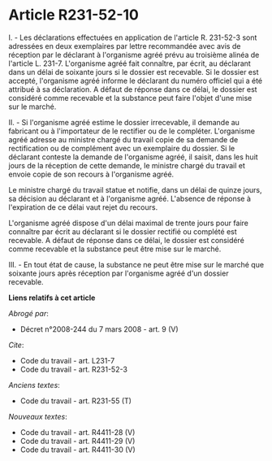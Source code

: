 # Article R231-52-10

I. - Les déclarations effectuées en application de l'article R. 231-52-3 sont adressées en deux exemplaires par lettre
recommandée avec avis de réception par le déclarant à l'organisme agréé prévu au troisième alinéa de l'article L. 231-7.
L'organisme agréé fait connaître, par écrit, au déclarant dans un délai de soixante jours si le dossier est recevable. Si le
dossier est accepté, l'organisme agréé informe le déclarant du numéro officiel qui a été attribué à sa déclaration. A défaut
de réponse dans ce délai, le dossier est considéré comme recevable et la substance peut faire l'objet d'une mise sur le
marché.

II. - Si l'organisme agréé estime le dossier irrecevable, il demande au fabricant ou à l'importateur de le rectifier ou de le
compléter. L'organisme agréé adresse au ministre chargé du travail copie de sa demande de rectification ou de complément avec
un exemplaire du dossier. Si le déclarant conteste la demande de l'organisme agréé, il saisit, dans les huit jours de la
réception de cette demande, le ministre chargé du travail et envoie copie de son recours à l'organisme agréé.

Le ministre chargé du travail statue et notifie, dans un délai de quinze jours, sa décision au déclarant et à l'organisme
agréé. L'absence de réponse à l'expiration de ce délai vaut rejet du recours.

L'organisme agréé dispose d'un délai maximal de trente jours pour faire connaître par écrit au déclarant si le dossier
rectifié ou complété est recevable. A défaut de réponse dans ce délai, le dossier est considéré comme recevable et la
substance peut être mise sur le marché.

III. - En tout état de cause, la substance ne peut être mise sur le marché que soixante jours après réception par l'organisme
agréé d'un dossier recevable.

**Liens relatifs à cet article**

_Abrogé par_:

  - Décret n°2008-244 du 7 mars 2008 - art. 9 (V)

_Cite_:

  - Code du travail - art. L231-7
  - Code du travail - art. R231-52-3

_Anciens textes_:

  - Code du travail - art. R231-55 (T)

_Nouveaux textes_:

  - Code du travail - art. R4411-28 (V)
  - Code du travail - art. R4411-29 (V)
  - Code du travail - art. R4411-30 (V)
